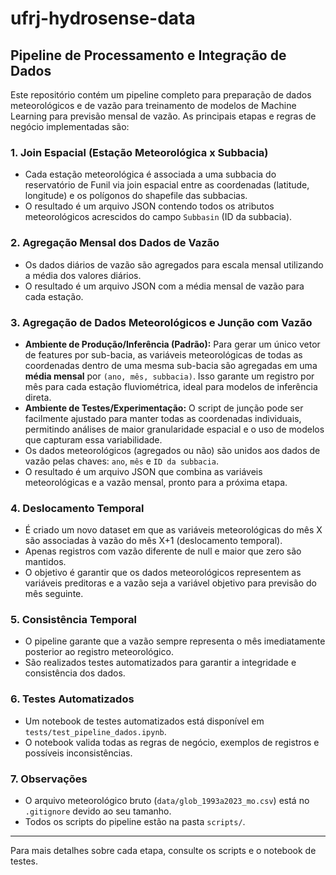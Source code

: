 # ufrj-hydrosense-data

## Pipeline de Processamento e Integração de Dados

Este repositório contém um pipeline completo para preparação de dados meteorológicos e de vazão para treinamento de modelos de Machine Learning para previsão mensal de vazão. As principais etapas e regras de negócio implementadas são:

### 1. Join Espacial (Estação Meteorológica x Subbacia)
- Cada estação meteorológica é associada a uma subbacia do reservatório de Funil via join espacial entre as coordenadas (latitude, longitude) e os polígonos do shapefile das subbacias.
- O resultado é um arquivo JSON contendo todos os atributos meteorológicos acrescidos do campo `Subbasin` (ID da subbacia).

### 2. Agregação Mensal dos Dados de Vazão
- Os dados diários de vazão são agregados para escala mensal utilizando a média dos valores diários.
- O resultado é um arquivo JSON com a média mensal de vazão para cada estação.

### 3. Agregação de Dados Meteorológicos e Junção com Vazão
- **Ambiente de Produção/Inferência (Padrão):** Para gerar um único vetor de features por sub-bacia, as variáveis meteorológicas de todas as coordenadas dentro de uma mesma sub-bacia são agregadas em uma **média mensal** por `(ano, mês, subbacia)`. Isso garante um registro por mês para cada estação fluviométrica, ideal para modelos de inferência direta.
- **Ambiente de Testes/Experimentação:** O script de junção pode ser facilmente ajustado para manter todas as coordenadas individuais, permitindo análises de maior granularidade espacial e o uso de modelos que capturam essa variabilidade.
- Os dados meteorológicos (agregados ou não) são unidos aos dados de vazão pelas chaves: `ano`, `mês` e `ID da subbacia`.
- O resultado é um arquivo JSON que combina as variáveis meteorológicas e a vazão mensal, pronto para a próxima etapa.

### 4. Deslocamento Temporal
- É criado um novo dataset em que as variáveis meteorológicas do mês X são associadas à vazão do mês X+1 (deslocamento temporal).
- Apenas registros com vazão diferente de null e maior que zero são mantidos.
- O objetivo é garantir que os dados meteorológicos representem as variáveis preditoras e a vazão seja a variável objetivo para previsão do mês seguinte.

### 5. Consistência Temporal
- O pipeline garante que a vazão sempre representa o mês imediatamente posterior ao registro meteorológico.
- São realizados testes automatizados para garantir a integridade e consistência dos dados.

### 6. Testes Automatizados
- Um notebook de testes automatizados está disponível em `tests/test_pipeline_dados.ipynb`.
- O notebook valida todas as regras de negócio, exemplos de registros e possíveis inconsistências.

### 7. Observações
- O arquivo meteorológico bruto (`data/glob_1993a2023_mo.csv`) está no `.gitignore` devido ao seu tamanho.
- Todos os scripts do pipeline estão na pasta `scripts/`.

---

Para mais detalhes sobre cada etapa, consulte os scripts e o notebook de testes.
